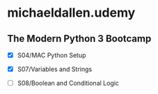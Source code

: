 # michaeldallen.udemy

## The Modern Python 3 Bootcamp

- [x] S04/MAC Python Setup
- [x] S07/Variables and Strings
- [ ] S08/Boolean and Conditional Logic

